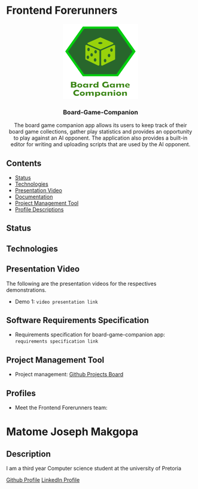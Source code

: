 # Frontend Forerunners

<p align="center">
  <a href="#">
    <img src="apps/client/src/assets/images/logo.png?raw=true" alt="Bootstrap logo" width="200" height="200">
  </a>
</p>

<h3 align="center">Board-Game-Companion</h3>

<p align="center">
The board game companion app allows its users to keep track of their board game collections, gather play statistics and provides an opportunity to play against an AI opponent. The application also provides a built-in editor for writing and uploading scripts that are used by the AI opponent. 
</p>

## Contents
- [Status](#status)
- [Technologies](#technology-stack)
- [Presentation Video](#demo-videos)
- [Documentation](#documentation)
- [Project Management Tool](#project-management)
- [Profile Descriptions](#profiles)


## Status


## Technologies


## Presentation Video
The following are the presentation videos for the respectives demonstrations.

- Demo 1: `video presentation link`

## Software Requirements Specification

- Requirements specification for board-game-companion app: `requirements specification link`

## Project Management Tool
- Project management: [Github Projects Board](https://github.com/COS301-SE-2022/Board-Game-Companion-App/projects/1)
## Profiles
- Meet the Frontend Forerunners team:

<h1><b>Matome Joseph Makgopa</b></h1>

<h2>Description</h2>
I am a third year Computer science student at the university of Pretoria
<p></p>
<a href="https://github.com/Joseph-Makgopa">Github Profile</a>
<a href="https://www.linkedin.com/in/matome-makgopa-828822170">LinkedIn Profile</a>

